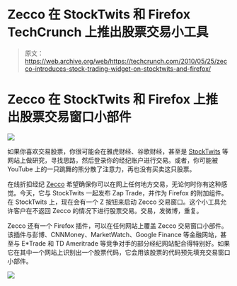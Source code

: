 # Zecco 在 StockTwits 和 Firefox TechCrunch 上推出股票交易小工具

> 原文：<https://web.archive.org/web/https://techcrunch.com/2010/05/25/zecco-introduces-stock-trading-widget-on-stocktwits-and-firefox/>

# Zecco 在 StockTwits 和 Firefox 上推出股票交易窗口小部件

![](img/7b8e2630092e85ac0db16ee45967bceb.png)

如果你喜欢交易股票，你很可能会在雅虎财经、谷歌财经，甚至是 [StockTwits](https://web.archive.org/web/20221006233622/http://www.stocktwits.com/) 等网站上做研究，寻找思路，然后登录你的经纪账户进行交易。或者，你可能被 YouTube 上的一只跳舞的熊分散了注意力，再也没有买卖这只股票。

在线折扣经纪 [Zecco](https://web.archive.org/web/20221006233622/https://www.zecco.com/) 希望确保你可以在网上任何地方交易，无论何时你有这种感觉。今天，它与 StockTwits 一起发布 Zap Trade，并作为 Firefox 的附加组件。在 StockTwits 上，现在会有一个 Z 按钮来启动 Zecco 交易窗口。这个小工具允许客户在不返回 Zecco 的情况下进行股票交易。交易，发微博，重复。

Zecco 还有一个 Firefox 插件，可以在任何网站上覆盖 Zecco 交易窗口小部件。该插件与彭博、CNNMoney、MarketWatch、Google Finance 等金融网站，甚至与 E*Trade 和 TD Ameritrade 等竞争对手的部分经纪网站配合得特别好。如果它在其中一个网站上识别出一个股票代码，它会用该股票的代码预先填充交易窗口小部件。

![](img/d036ff44e882a4e8665ccd2984e9f6d2.png)